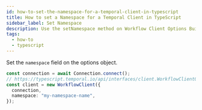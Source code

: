 ```yaml
---
id: how-to-set-the-namespace-for-a-temporal-client-in-typescript
title: How to set a Namespace for a Temporal Client in TypeScript
sidebar_label: Set Namespace
description: Use the setNamespace method on Workflow Client Options Builder.
tags:
  - how-to
  - typescript
---
```


Set the `namespace` field on the options object.

```ts
const connection = await Connection.connect();
// https://typescript.temporal.io/api/interfaces/client.WorkflowClientOptions
const client = new WorkflowClient({
  connection,
  namespace: "my-namespace-name",
});
```
